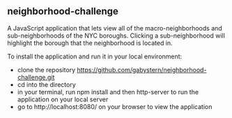 ## neighborhood-challenge
A JavaScript application that lets view all of the macro-neighborhoods and sub-neighborhoods of the NYC boroughs. Clicking a sub-neighborhood will highlight the borough that the neighborhood is located in.

To install the application and run it in your local environment:

- clone the repository https://github.com/gabystern/neighborhood-challenge.git
- cd into the directory
- in your terminal, run npm install and then http-server to run the application on your local server
- go to http://localhost:8080/ on your browser to view the application
